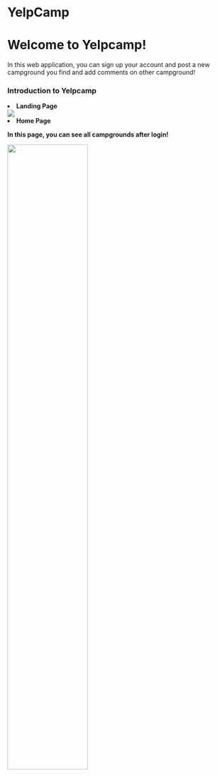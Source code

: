 # YelpCamp
<h1>Welcome to Yelpcamp!</h1>
<p>In this web application, you can sign up your account and post a new campground you find and add comments on other campground!</p>

<h3>Introduction to Yelpcamp</h3>
<li><strong>Landing Page</li>
<img src="https://media.giphy.com/media/jOmUvYd8PCKANhQqMH/giphy.gif" >
<br>
<li>Home Page</li>
<p>In this page, you can see all campgrounds after login!</p>
<img src="http://m.qpic.cn/psb?/V13cnQO90zNVhL/URb9Os1ga2eBVDLq0xTfLCjFK8grdshtVpapdEuQl0o!/b/dL8AAAAAAAAA&bo=7AjwAwAAAAADBzU!&rf=viewer_4" width=60%>

  
